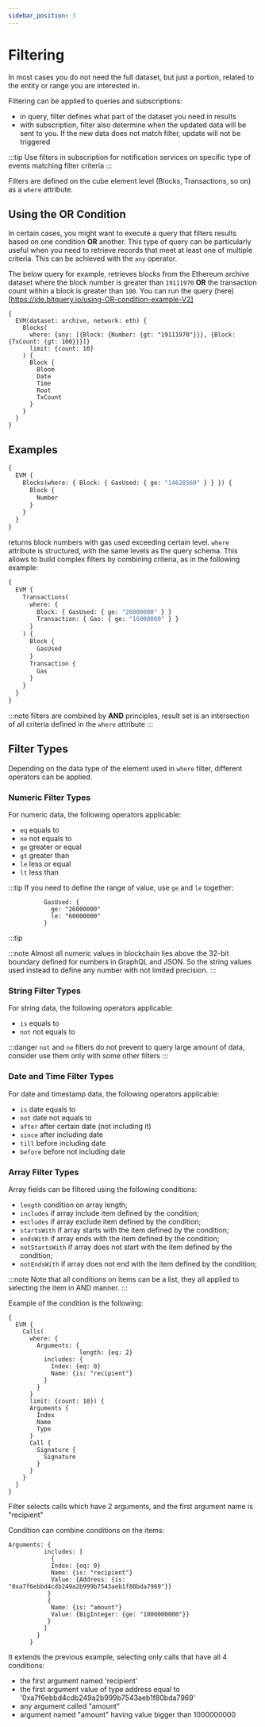 ```yaml
---
sidebar_position: 3
---
```


# Filtering

In most cases you do not need the full dataset, but just a portion, related to the
entity or range you are interested in.

Filtering can be applied to queries and subscriptions:

- in query, filter defines what part of the dataset you need in results
- with subscription, filter also determine when the updated data will be sent to you. If the new data does not match filter, update will not be triggered

:::tip
Use filters in subscription for notification services on specific type of events matching filter criteria
:::

Filters are defined on the cube element level (Blocks, Transactions, so on) as a `where` attribute.

## Using the OR Condition

In certain cases, you might want to execute a query that filters results based on one condition **OR** another. This type of query can be particularly useful when you need to retrieve records that meet at least one of multiple criteria.
This can be achieved with the `any` operator.

The below query for example, retrieves blocks from the Ethereum archive dataset where the block number is greater than `19111970` **OR** the transaction count within a block is greater than `100`.
You can run the query (here)[https://ide.bitquery.io/using-OR-condition-example-V2]

```
{
  EVM(dataset: archive, network: eth) {
    Blocks(
      where: {any: [{Block: {Number: {gt: "19111970"}}}, {Block: {TxCount: {gt: 100}}}]}
      limit: {count: 10}
    ) {
      Block {
        Bloom
        Date
        Time
        Root
        TxCount
      }
    }
  }
}

```

## Examples

```graphql
{
  EVM {
    Blocks(where: { Block: { GasUsed: { ge: "14628560" } } }) {
      Block {
        Number
      }
    }
  }
}
```

returns block numbers with gas used exceeding certain level. `where` attribute is structured,
with the same levels as the query schema. This allows to build complex filters by combining criteria,
as in the following example:

```graphql
{
  EVM {
    Transactions(
      where: {
        Block: { GasUsed: { ge: "26000000" } }
        Transaction: { Gas: { ge: "16000000" } }
      }
    ) {
      Block {
        GasUsed
      }
      Transaction {
        Gas
      }
    }
  }
}
```

:::note
filters are combined by **AND** principles, result set is an intersection of all criteria defined in the
`where` attribute
:::

## Filter Types

Depending on the data type of the element used in `where` filter, different operators can be applied.

### Numeric Filter Types

For numeric data, the following operators applicable:

- `eq` equals to
- `ne` not equals to
- `ge` greater or equal
- `gt` greater than
- `le` less or equal
- `lt` less than

:::tip
If you need to define the range of value, use `ge` and `le` together:

```
          GasUsed: {
            ge: "26000000"
            le: "60000000"
          }
```

:::tip

:::note
Almost all numeric values in blockchain lies above the 32-bit boundary defined for numbers in GraphQL
and JSON. So the string values used instead to define any number with not limited precision.
:::

### String Filter Types

For string data, the following operators applicable:

- `is` equals to
- `not` not equals to

:::danger
`not` and `ne` filters do not prevent to query large amount of data, consider use them only with
some other filters
:::

### Date and Time Filter Types

For date and timestamp data, the following operators applicable:

- `is` date equals to
- `not` date not equals to
- `after` after certain date (not including it)
- `since` after including date
- `till` before including date
- `before` before not including date

### Array Filter Types

Array fields can be filtered using the following conditions:

- `length` condition on array length;
- `includes` if array include item defined by the condition;
- `excludes` if array exclude item defined by the condition;
- `startsWith` if array starts with the item defined by the condition;
- `endsWith` if array ends with the item defined by the condition;
- `notStartsWith` if array does not start with the item defined by the condition;
- `notEndsWith` if array does not end with the item defined by the condition;

:::note
Note that all conditions on items can be a list, they all applied to selecting the item in AND manner.
:::

Example of the condition is the following:

```
{
  EVM {
    Calls(
      where: {
        Arguments: {
					length: {eq: 2}
          includes: {
            Index: {eq: 0}
            Name: {is: "recipient"}
          }
        }
      }
      limit: {count: 10}) {
      Arguments {
        Index
        Name
        Type
      }
      Call {
        Signature {
          Signature
        }
      }
    }
  }
}

```

Filter selects calls which have 2 arguments, and the first argument name is "recipient"

Condition can combine conditions on the items:

```
Arguments: {
          includes: [
            {
            Index: {eq: 0}
            Name: {is: "recipient"}
            Value: {Address: {is: "0xa7f6ebbd4cdb249a2b999b7543aeb1f80bda7969"}}
           }
           {
            Name: {is: "amount"}
            Value: {BigInteger: {ge: "1000000000"}}
           }
          ]
        }
      }
```

It extends the previous example, selecting only calls that have all 4 conditions:

- the first argument named 'recipient'
- the first argument value of type address equal to '0xa7f6ebbd4cdb249a2b999b7543aeb1f80bda7969'
- any argument called "amount"
- argument named "amount" having value bigger than 1000000000
